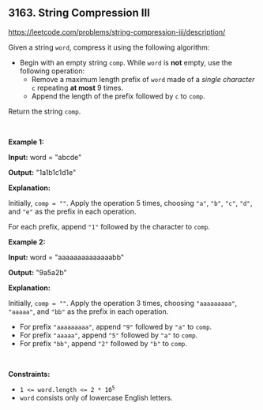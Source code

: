 ## 3163. String Compression III

<https://leetcode.com/problems/string-compression-iii/description/>

<div class="elfjS" data-track-load="description_content"><p>Given a string <code>word</code>, compress it using the following algorithm:</p>

<ul>
 <li>Begin with an empty string <code>comp</code>. While <code>word</code> is <strong>not</strong> empty, use the following operation:

 <ul>
  <li>Remove a maximum length prefix of <code>word</code> made of a <em>single character</em> <code>c</code> repeating <strong>at most</strong> 9 times.</li>
  <li>Append the length of the prefix followed by <code>c</code> to <code>comp</code>.</li>
 </ul>
 </li>
</ul>

<p>Return the string <code>comp</code>.</p>

<p>&nbsp;</p>
<p><strong class="example">Example 1:</strong></p>

<div class="example-block">
<p><strong>Input:</strong> <span class="example-io">word = "abcde"</span></p>

<p><strong>Output:</strong> <span class="example-io">"1a1b1c1d1e"</span></p>

<p><strong>Explanation:</strong></p>

<p>Initially, <code>comp = ""</code>. Apply the operation 5 times, choosing <code>"a"</code>, <code>"b"</code>, <code>"c"</code>, <code>"d"</code>, and <code>"e"</code> as the prefix in each operation.</p>

<p>For each prefix, append <code>"1"</code> followed by the character to <code>comp</code>.</p>
</div>

<p><strong class="example">Example 2:</strong></p>

<div class="example-block">
<p><strong>Input:</strong> <span class="example-io">word = "aaaaaaaaaaaaaabb"</span></p>

<p><strong>Output:</strong> <span class="example-io">"9a5a2b"</span></p>

<p><strong>Explanation:</strong></p>

<p>Initially, <code>comp = ""</code>. Apply the operation 3 times, choosing <code>"aaaaaaaaa"</code>, <code>"aaaaa"</code>, and <code>"bb"</code> as the prefix in each operation.</p>

<ul>
 <li>For prefix <code>"aaaaaaaaa"</code>, append <code>"9"</code> followed by <code>"a"</code> to <code>comp</code>.</li>
 <li>For prefix <code>"aaaaa"</code>, append <code>"5"</code> followed by <code>"a"</code> to <code>comp</code>.</li>
 <li>For prefix <code>"bb"</code>, append <code>"2"</code> followed by <code>"b"</code> to <code>comp</code>.</li>
</ul>
</div>

<p>&nbsp;</p>
<p><strong>Constraints:</strong></p>

<ul>
 <li><code>1 &lt;= word.length &lt;= 2 * 10<sup>5</sup></code></li>
 <li><code>word</code> consists only of lowercase English letters.</li>
</ul>
</div>
